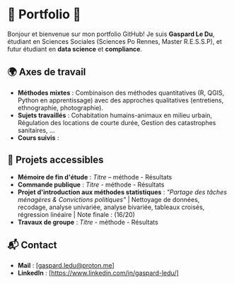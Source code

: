 # 💼 Portfolio 💼

Bonjour et bienvenue sur mon portfolio GitHub!
Je suis **Gaspard Le Du**, étudiant en Sciences Sociales (Sciences Po Rennes, Master R.E.S.S.P), et futur étudiant en **data science** et **compliance**.

## 🌍 Axes de travail
- **Méthodes mixtes** : Combinaison des méthodes quantitatives (R, QGIS, Python en apprentissage) avec des approches qualitatives (entretiens, ethnographie, photographie).  
- **Sujets travaillés** : Cohabitation humains-animaux en milieu urbain, Régulation des locations de courte durée, Gestion des catastrophes sanitaires, ...
- **Cours suivis** : 

## 📂 Projets accessibles
- **Mémoire de fin d'étude** : *Titre* – méthode - Résultats
- **Commande publique** : *Titre* - méthode - Résultats
- **Projet d'introduction aux méthodes statistiques** : *"Partage des tâches ménagères & Convictions politiques"* | Nettoyage de données, recodage, analyse univariée, analyse bivariée, tableaux croisés, régression linéaire | Note finale : (16/20)
- **Travaux de groupe** : *Titre* - méthode - Résultats

## 📬 Contact
- **Mail** : [gaspard.ledu@proton.me]  
- **LinkedIn** : [https://www.linkedin.com/in/gaspard-ledu/]
